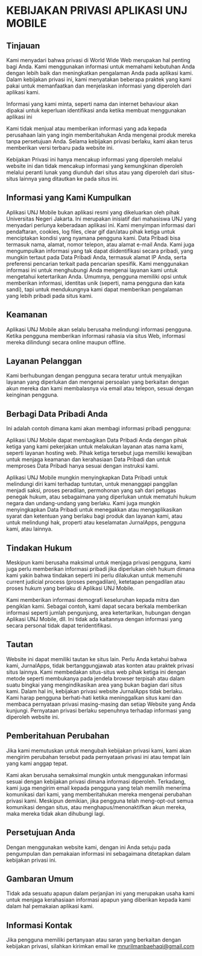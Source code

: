 
# KEBIJAKAN PRIVASI APLIKASI UNJ MOBILE

## Tinjauan

Kami menyadari bahwa privasi di World Wide Web merupakan hal penting bagi Anda. 
Kami menggunakan informasi untuk memahami kebutuhan Anda dengan lebih baik dan meningkatkan 
pengalaman Anda pada aplikasi kami. Dalam kebijakan privasi ini, kami menyatakan beberapa 
praktek yang kami pakai untuk memanfaatkan 
dan menjelaskan informasi yang diperoleh dari aplikasi kami.

Informasi yang kami minta, seperti nama dan internet behaviour akan dipakai 
untuk keperluan identifikasi anda ketika membuat menggunakan aplikasi ini

Kami tidak menjual atau memberikan informasi yang ada kepada perusahaan lain yang ingin memberitahukan 
Anda mengenai produk mereka tanpa persetujuan Anda. Selama kebijakan privasi berlaku, 
kami akan terus memberikan versi terbaru pada website ini.


Kebijakan Privasi ini hanya mencakup informasi yang diperoleh melalui website ini dan tidak mencakup informasi 
yang kemungkinan diperoleh melalui peranti lunak yang diunduh dari situs atau yang diperoleh dari situs-situs 
lainnya yang ditautkan ke pada situs ini.


## Informasi yang Kami Kumpulkan

Aplikasi UNJ Mobile bukan aplikasi resmi yang dikeluarkan oleh pihak Universitas Negeri Jakarta. Ini merupakan inisiatif dari
mahasiswa UNJ yang menyadari perlunya keberadaan aplikasi ini.
Kami menyimpan informasi dari pendaftaran, cookies, log files, clear gif dan/atau pihak ketiga untuk 
menciptakan kondisi yang nyamana pengguna kami.
Data Pribadi bisa termasuk nama, alamat, nomor telepon, atau alamat e-mail Anda. 
Kami juga mengumpulkan informasi yang tak dapat diidentifikasi secara pribadi, 
yang mungkin tertaut pada Data Pribadi Anda, termasuk alamat IP Anda, 
serta preferensi pencarian terkait pada pencarian spesifik.
Kami menggunakan informasi ini untuk menghubungi Anda mengenai layanan  kami untuk 
mengetahui ketertarikan Anda. Umumnya, pengguna memiliki opsi untuk memberikan informasi, 
identitas unik (seperti, nama pengguna dan kata sandi), tapi untuk mendukungnya kami 
dapat memberikan pengalaman yang lebih pribadi pada situs kami.


## Keamanan

Aplikasi UNJ Mobile akan selalu berusaha melindungi informasi pengguna. Ketika pengguna memberikan
informasi rahasia via situs Web, informasi mereka dilindungi secara online maupun offline.


## Layanan Pelanggan

Kami berhubungan dengan pengguna secara teratur untuk menyajikan layanan yang diperlukan dan mengenai 
persoalan yang berkaitan dengan akun mereka dan kami membalasnya via email atau telepon,
sesuai dengan keinginan pengguna.


## Berbagi Data Pribadi Anda
Ini adalah contoh dimana kami akan membagi informasi pribadi pengguna:

Aplikasi UNJ Mobile dapat membagikan Data Pribadi Anda dengan pihak ketiga yang kami pekerjakan untuk 
melakukan layanan atas nama kami, seperti layanan hosting web. Pihak ketiga tersebut juga memiliki 
kewajiban untuk menjaga keamanan dan kerahasiaan Data Pribadi dan untuk memproses Data Pribadi hanya
sesuai dengan instruksi kami.


Aplikasi UNJ Mobile mungkin menyingkapkan Data Pribadi untuk melindungi diri kami terhadap tuntutan, 
untuk menanggapi panggilan menjadi saksi, proses peradilan, permohonan yang sah dari petugas penegak hukum,
atau sebagaimana yang diperlukan untuk mematuhi hukum negara dan undang-undang yang berlaku. Kami juga 
mungkin menyingkapkan Data Pribadi untuk menegakkan atau mengaplikasikan syarat dan ketentuan
yang berlaku bagi produk dan layanan kami, atau untuk melindungi hak, properti atau keselamatan JurnalApps, pengguna kami, atau lainnya.


## Tindakan Hukum

Meskipun kami berusaha maksimal untuk menjaga privasi pengguna, kami juga perlu memberikan informasi pribadi
jika diperlukan oleh hukum dimana kami yakin bahwa tindakan seperti ini perlu dilakukan untuk memenuhi 
current judicial process (proses pengadilan), ketetapan pengadilan atau proses hukum yang berlaku di Aplikasi UNJ Mobile.

Kami memberikan informasi demografi keseluruhan kepada mitra dan pengiklan kami. Sebagai contoh, kami dapat secara 
berkala memberikan informasi seperti jumlah pengunjung, area ketertarikan, hubungan dengan Aplikasi UNJ Mobile, dll. 
Ini tidak ada kaitannya dengan informasi yang secara personal tidak dapat teridentifikasi.


## Tautan

Website ini dapat memiliki tautan ke situs lain. Perlu Anda ketahui bahwa kami, JurnalApps, tidak bertanggungjawab atas konten atau praktek privasi situs lainnya. Kami membedakan situs-situs web pihak ketiga ini dengan metode seperti membukanya pada jendela browser terpisah atau dalam suatu bingkai yang mengindikasikan area yang bukan bagian dari situs kami. Dalam hal ini, kebijakan privasi website JurnalApps tidak berlaku. Kami harap pengguna berhati-hati ketika meninggalkan situs kami dan membaca pernyataan privasi masing-masing dan setiap Website yang Anda kunjungi. Pernyataan privasi berlaku sepenuhnya terhadap informasi yang diperoleh website ini.

## Pemberitahuan Perubahan

Jika kami memutuskan untuk mengubah kebijakan privasi kami, kami akan mengirim perubahan tersebut 
pada pernyataan privasi ini atau tempat lain yang kami anggap tepat.

Kami akan berusaha semaksimal mungkin untuk menggunakan informasi sesuai dengan kebijakan privasi
dimana informasi diperoleh. Terkadang, kami juga mengirim email kepada pengguna yang telah memilih 
menerima komunikasi dari kami, yang memberitahukan mereka mengenai perubahan privasi kami.
Meskipun demikian, jika pengguna telah meng-opt-out semua komunikasi dengan situs, 
atau menghapus/menonaktifkan akun mereka, maka mereka tidak akan dihubungi lagi.


## Persetujuan Anda

Dengan menggunakan website kami, dengan ini Anda setuju pada pengumpulan dan pemakaian informasi ini sebagaimana 
ditetapkan dalam kebijakan privasi ini.

## Gambaran Umum

Tidak ada sesuatu apapun dalam perjanjian ini yang merupakan usaha kami untuk menjaga kerahasiaan informasi
apapun yang diberikan kepada kami dalam hal pemakaian aplikasi kami.

## Informasi Kontak

Jika pengguna memiliki pertanyaan atau saran yang berkaitan dengan kebijakan privasi,
silahkan kirimkan email ke mnurilmanbaehaqi@gmail.com
